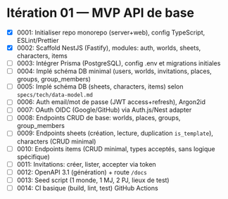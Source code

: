# Itération 01 — MVP API de base

- [x] 0001: Initialiser repo monorepo (server+web), config TypeScript, ESLint/Prettier
- [x] 0002: Scaffold NestJS (Fastify), modules: auth, worlds, sheets, characters, items
- [ ] 0003: Intégrer Prisma (PostgreSQL), config .env et migrations initiales
- [ ] 0004: Implé schéma DB minimal (users, worlds, invitations, places, groups, group_members)
- [ ] 0005: Implé schéma DB (sheets, characters, items) selon `specs/tech/data-model.md`
- [ ] 0006: Auth email/mot de passe (JWT access+refresh), Argon2id
- [ ] 0007: OAuth OIDC (Google/GitHub) via Auth.js/Nest adapter
- [ ] 0008: Endpoints CRUD de base: worlds, places, groups, group_members
- [ ] 0009: Endpoints sheets (création, lecture, duplication `is_template`), characters (CRUD minimal)
- [ ] 0010: Endpoints items (CRUD minimal, types acceptés, sans logique spécifique)
- [ ] 0011: Invitations: créer, lister, accepter via token
- [ ] 0012: OpenAPI 3.1 (génération) + route `/docs`
- [ ] 0013: Seed script (1 monde, 1 MJ, 2 PJ, lieux de test)
- [ ] 0014: CI basique (build, lint, test) GitHub Actions
